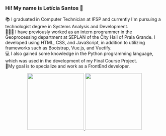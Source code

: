 ### Hi! My name is Letícia Santos 👋

<p>
📚 I graduated in Computer Technician at IFSP and currently I'm pursuing a technologist degree in Systems Analysis and Development.
</br>
👩🏻‍💻 I have previously worked as an intern programmer in the Geoprocessing department at SEPLAN of the City Hall of Praia Grande. I developed using HTML, CSS, and JavaScript, in addition to utilizing frameworks such as Bootstrap, Vue.js, and Vuetify.
</br>
💻 I also gained some knowledge in the Python programming language, which was used in the development of my Final Course Project.
</br>
🎯My goal is to specialize and work as a FrontEnd developer.
</br>
</p>
<div align="center">
  <a href="https://github.com/LeticiaSanttos">
  <img height="180em" src="https://github-readme-stats-eight-theta.vercel.app/api?username=LeticiaSanttos&show_icons=true&theme=radical&include_all_commits=true&count_private=true"/>
  <img height="180em" src="https://github-readme-stats-eight-theta.vercel.app/api/top-langs/?username=LeticiaSanttos&layout=compact&langs_count=8&theme=radical"/>
<div>
<!--
**LeticiaSanttos/LeticiaSanttos** is a ✨ _special_ ✨ repository because its `README.md` (this file) appears on your GitHub profile.

Here are some ideas to get you started:

- 🔭 I’m currently working on ...
- 🌱 I’m currently learning ...
- 👯 I’m looking to collaborate on ...
- 🤔 I’m looking for help with ...
- 💬 Ask me about ...
- 📫 How to reach me: ...
- 😄 Pronouns: ...
- ⚡ Fun fact: ...
-->
